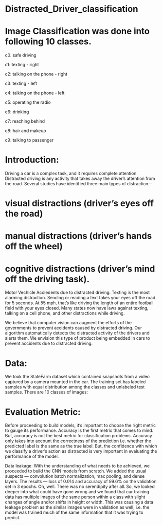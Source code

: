 # Distracted_Driver_classification

# Image Classification was done into following 10 classes.

c0: safe driving

c1: texting - right

c2: talking on the phone - right

c3: texting - left

c4: talking on the phone - left

c5: operating the radio

c6: drinking

c7: reaching behind

c8: hair and makeup

c9: talking to passenger

# Introduction: 
Driving a car is a complex task, and it requires complete attention. Distracted driving is any activity that takes away the driver’s attention from the road. Several studies have identified three main types of distraction--
# visual distractions (driver’s eyes off the road)
# manual distractions (driver’s hands off the wheel) 
# cognitive distractions (driver’s mind off the driving task).

Motor Vechicle Acciedents due to distracted driving. Texting is the most alarming distraction. Sending or reading a text takes your eyes off the road for 5 seconds. At 55 mph, that’s like driving the length of an entire football field with your eyes closed. Many states now have laws against texting, talking on a cell phone, and other distractions while driving.

We believe that computer vision can augment the efforts of the governments to prevent accidents caused by distracted driving. Our algorithm automatically detects the distracted activity of the drivers and alerts them. We envision this type of product being embedded in cars to prevent accidents due to distracted driving.

# Data:
We took the StateFarm dataset which contained snapshots from a video captured by a camera mounted in the car. The training set has labeled samples with equal distribution among the classes and unlabeled test samples. There are 10 classes of images:

# Evaluation Metric:
Before proceeding to build models, it’s important to choose the right metric to gauge its performance. Accuracy is the first metric that comes to mind. But, accuracy is not the best metric for classification problems. Accuracy only takes into account the correctness of the prediction i.e. whether the predicted label is the same as the true label. But, the confidence with which we classify a driver’s action as distracted is very important in evaluating the performance of the model. 

Data leakage: With the understanding of what needs to be achieved, we proceeded to build the CNN models from scratch. We added the usual suspects — convolution batch normalization, max pooling, and dense layers. The results — loss of 0.014 and accuracy of 99.6% on the validation set in 3 epochs. Oh, well. There was no serendipity after all. So, we looked deeper into what could have gone wrong and we found that our training data has multiple images of the same person within a class with slight changes of angle and/or shifts in height or width. This was causing a data leakage problem as the similar images were in validation as well, i.e. the model was trained much of the same information that it was trying to predict.
